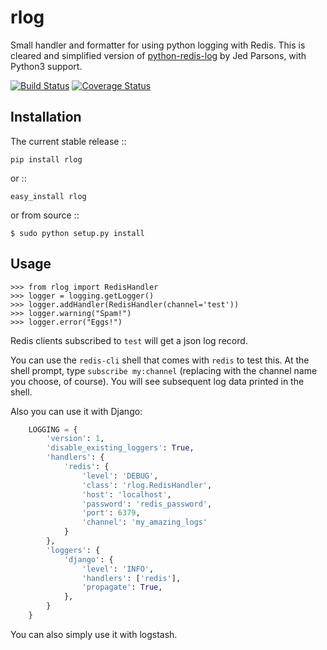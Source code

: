 rlog
====

Small handler and formatter for using python logging with Redis.
This is cleared and simplified version of [python-redis-log](https://github.com/jedp/python-redis-log
) by Jed Parsons, with Python3 support.

[![Build Status](https://travis-ci.org/lobziik/rlog.svg?branch=master)](https://travis-ci.org/lobziik/rlog)
[![Coverage Status](https://coveralls.io/repos/lobziik/rlog/badge.png?branch=master)](https://coveralls.io/r/lobziik/rlog?branch=master)

Installation
------------

The current stable release ::

    pip install rlog

or ::

    easy_install rlog
    
or from source ::

    $ sudo python setup.py install

Usage
-----

    >>> from rlog import RedisHandler
    >>> logger = logging.getLogger()
    >>> logger.addHandler(RedisHandler(channel='test'))
    >>> logger.warning("Spam!")
    >>> logger.error("Eggs!")

Redis clients subscribed to ``test`` will get a json log record.

You can use the ``redis-cli`` shell that comes with ``redis`` to test this.  At
the shell prompt, type ``subscribe my:channel`` (replacing with the channel
name you choose, of course).  You will see subsequent log data printed in the
shell.


Also you can use it with Django:
```Python
    LOGGING = {
        'version': 1,
        'disable_existing_loggers': True,
        'handlers': {
            'redis': {
                'level': 'DEBUG',
                'class': 'rlog.RedisHandler',
                'host': 'localhost',
                'password': 'redis_password',
                'port': 6379,
                'channel': 'my_amazing_logs'
            }
        },
        'loggers': {
            'django': {
                'level': 'INFO',
                'handlers': ['redis'],
                'propagate': True,
            },
        }
    }
```

You can also simply use it with logstash.
